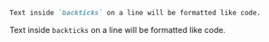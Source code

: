 ```md
Text inside `backticks` on a line will be formatted like code.
```

Text inside `backticks` on a line will be formatted like code. 